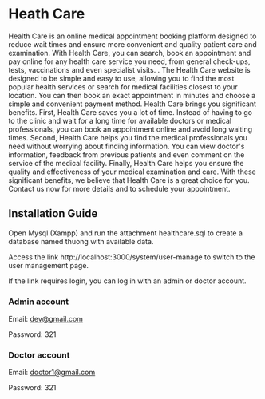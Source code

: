 # Heath Care

Health Care is an online medical appointment booking platform designed to reduce wait times and ensure more convenient and quality patient care and examination. With Health Care, you can search, book an appointment and pay online for any health care service you need, from general check-ups, tests, vaccinations and even specialist visits. . The Health Care website is designed to be simple and easy to use, allowing you to find the most popular health services or search for medical facilities closest to your location. You can then book an exact appointment in minutes and choose a simple and convenient payment method. Health Care brings you significant benefits. First, Health Care saves you a lot of time. Instead of having to go to the clinic and wait for a long time for available doctors or medical professionals, you can book an appointment online and avoid long waiting times. Second, Health Care helps you find the medical professionals you need without worrying about finding information. You can view doctor's information, feedback from previous patients and even comment on the service of the medical facility. Finally, Health Care helps you ensure the quality and effectiveness of your medical examination and care. With these significant benefits, we believe that Health Care is a great choice for you. Contact us now for more details and to schedule your appointment.

## Installation Guide

Open Mysql (Xampp) and run the attachment healthcare.sql to create a database named thuong with available data.

Access the link http://localhost:3000/system/user-manage to switch to the user management page.

If the link requires login, you can log in with an admin or doctor account.

### Admin account

Email: dev@gmail.com

Password: 321

### Doctor account

Email: doctor1@gmail.com

Password: 321
